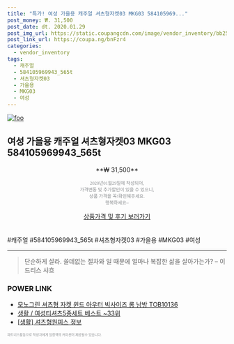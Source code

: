 ```yaml
--- 
title: "특가! 여성 가을용 캐주얼 셔츠형자켓03 MKG03 584105969..." 
post_money: ₩. 31,500 
post_date: dt. 2020.01.29 
post_img_url: https://static.coupangcdn.com/image/vendor_inventory/bb25/09601c5698dc069ddfd49ffe58080fba614cd284d3dfcf054b6658cf4ddf.jpg 
post_link_url: https://coupa.ng/bnFzr4 
categories: 
  - vendor_inventory 
tags: 
  - 캐주얼 
  - 584105969943_565t 
  - 셔츠형자켓03 
  - 가을용 
  - MKG03 
  - 여성 
--- 
```

[![foo](https://static.coupangcdn.com/image/vendor_inventory/bb25/09601c5698dc069ddfd49ffe58080fba614cd284d3dfcf054b6658cf4ddf.jpg)](https://coupa.ng/bnFzr4) 

## 여성 가을용 캐주얼 셔츠형자켓03 MKG03 584105969943_565t 
<p style="text-align: center;">**₩ 31,500**</p> 
<p style="text-align: center;"><span style="color: #898c8f; font-family: Georgia,Times,serif; font-size: 0.75em;">2020년01월29일에 작성되어, <br>가격변동 및 추가할인이 있을 수 있으니,<br> 상품 가격을 꼭!확인해주세요.<br>행복하세요~</span> 
</p>	 
<div markdown="0" style="text-align: center;"><a href="https://coupa.ng/bnFzr4" class="btn btn--success">상품가격 및 후기 보러가기</a></div> 
<br><br> 
  #캐주얼 #584105969943_565t #셔츠형자켓03 #가을용 #MKG03 #여성 
<hr> 

> 단순하게 살라. 쓸데없는 절차와 일 때문에 얼마나 복잡한 삶을 살아가는가? – 이드리스 샤흐 


### POWER LINK

* <a href="https://blog.naver.com/fasyy4321/221789642426" target="_blank">모노그린 셔츠형 자켓 윈드 아우터 빅사이즈 롱 남방 TOB10136</a>
* <a href="https://blog.naver.com/santokki14/221777276248" target="_blank">생활 / 여성티셔츠5종세트 베스트 ~33위</a>
* <a href="https://blog.naver.com/sakai111/221765230504" target="_blank"> [생활] 셔츠형원피스 정보 </a>

<span style="color: #898c8f; font-family: Georgia,Times,serif; font-size: 0.55em;">파트너스활동으로 작성자에게 일정액의 커미션이 제공될수 있습니다.</span> 
